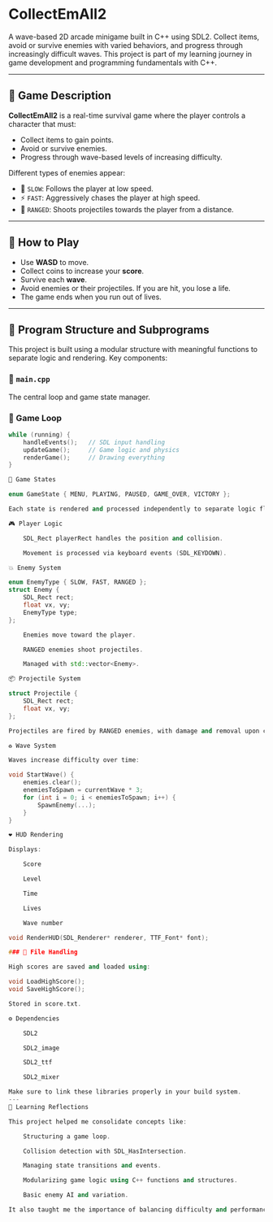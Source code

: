# CollectEmAll2

A wave-based 2D arcade minigame built in C++ using SDL2. Collect items, avoid or survive enemies with varied behaviors, and progress through increasingly difficult waves. This project is part of my learning journey in game development and programming fundamentals with C++.

---

## 📌 Game Description

**CollectEmAll2** is a real-time survival game where the player controls a character that must:
- Collect items to gain points.
- Avoid or survive enemies.
- Progress through wave-based levels of increasing difficulty.

Different types of enemies appear:
- 🐢 `SLOW`: Follows the player at low speed.
- ⚡ `FAST`: Aggressively chases the player at high speed.
- 🔫 `RANGED`: Shoots projectiles towards the player from a distance.

---

## 🚀 How to Play

- Use **WASD** to move.
- Collect coins to increase your **score**.
- Survive each **wave**.
- Avoid enemies or their projectiles. If you are hit, you lose a life.
- The game ends when you run out of lives.

---

## 🧱 Program Structure and Subprograms

This project is built using a modular structure with meaningful functions to separate logic and rendering. Key components:

### 📁 `main.cpp`
The central loop and game state manager.

### 🔁 Game Loop
```cpp
while (running) {
    handleEvents();   // SDL input handling
    updateGame();     // Game logic and physics
    renderGame();     // Drawing everything
}

🧠 Game States

enum GameState { MENU, PLAYING, PAUSED, GAME_OVER, VICTORY };

Each state is rendered and processed independently to separate logic flow.

🎮 Player Logic

    SDL_Rect playerRect handles the position and collision.

    Movement is processed via keyboard events (SDL_KEYDOWN).

💥 Enemy System

enum EnemyType { SLOW, FAST, RANGED };
struct Enemy {
    SDL_Rect rect;
    float vx, vy;
    EnemyType type;
};

    Enemies move toward the player.

    RANGED enemies shoot projectiles.

    Managed with std::vector<Enemy>.

📦 Projectile System

struct Projectile {
    SDL_Rect rect;
    float vx, vy;
};

Projectiles are fired by RANGED enemies, with damage and removal upon collision or out-of-bounds.

♻️ Wave System

Waves increase difficulty over time:

void StartWave() {
    enemies.clear();
    enemiesToSpawn = currentWave * 3;
    for (int i = 0; i < enemiesToSpawn; i++) {
        SpawnEnemy(...);
    }
}

❤️ HUD Rendering

Displays:

    Score

    Level

    Time

    Lives

    Wave number

void RenderHUD(SDL_Renderer* renderer, TTF_Font* font);

### 📂 File Handling

High scores are saved and loaded using:

void LoadHighScore();
void SaveHighScore();

Stored in score.txt.

⚙️ Dependencies

    SDL2

    SDL2_image

    SDL2_ttf

    SDL2_mixer

Make sure to link these libraries properly in your build system.
---
🧠 Learning Reflections

This project helped me consolidate concepts like:

    Structuring a game loop.

    Collision detection with SDL_HasIntersection.

    Managing state transitions and events.

    Modularizing game logic using C++ functions and structures.

    Basic enemy AI and variation.

It also taught me the importance of balancing difficulty and performance using timers, wave management, and player feedback systems.

